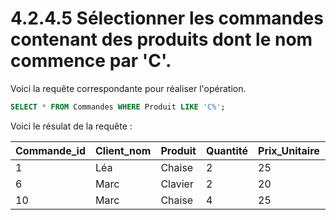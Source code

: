 # 4.2.4.5 Sélectionner les commandes contenant des produits dont le nom commence par 'C'.

Voici la requête correspondante pour réaliser l'opération.

```sql
SELECT * FROM Commandes WHERE Produit LIKE 'C%';
```

Voici le résulat de la requête :

| Commande_id | Client_nom | Produit | Quantité | Prix_Unitaire | Date_commande | Ville_livraison | Catégorie_produit |
| ----------- | ---------- | ------- | -------- | ------------- | ------------- | --------------- | ----------------- |
| 1           | Léa        | Chaise  | 2        | 25            | 2023-04-12    | Paris           | Mobilier          |
| 6           | Marc       | Clavier | 2        | 20            | 2023-07-19    | Lyon            | Électronique      |
| 10          | Marc       | Chaise  | 4        | 25            | 2023-11-12    | Lyon            | Mobilier          |